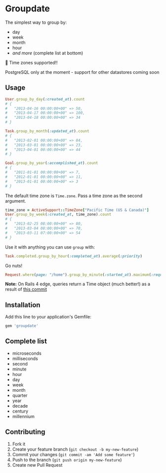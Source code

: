 # Groupdate

The simplest way to group by:

- day
- week
- month
- hour
- *and more* (complete list at bottom)

:tada: Time zones supported!!

PostgreSQL only at the moment - support for other datastores coming soon

## Usage

```ruby
User.group_by_day(:created_at).count
# {
#   "2013-04-16 00:00:00+00" => 50,
#   "2013-04-17 00:00:00+00" => 100,
#   "2013-04-18 00:00:00+00" => 34
# }

Task.group_by_month(:updated_at).count
# {
#   "2013-02-01 00:00:00+00" => 84,
#   "2013-03-01 00:00:00+00" => 23,
#   "2013-04-01 00:00:00+00" => 44
# }

Goal.group_by_year(:accomplished_at).count
# {
#   "2011-01-01 00:00:00+00" => 7,
#   "2012-01-01 00:00:00+00" => 11,
#   "2013-01-01 00:00:00+00" => 3
# }
```

The default time zone is `Time.zone`.  Pass a time zone as the second argument.

```ruby
time_zone = ActiveSupport::TimeZone["Pacific Time (US & Canada)"]
User.group_by_week(:created_at, time_zone).count
# {
#   "2013-02-25 08:00:00+00" => 80,
#   "2013-03-04 08:00:00+00" => 70,
#   "2013-03-11 07:00:00+00" => 54
# }
```

Use it with anything you can use `group` with:

```ruby
Task.completed.group_by_hour(:completed_at).average(:priority)
```

Go nuts!

```ruby
Request.where(page: "/home").group_by_minute(:started_at).maximum(:request_time)
```

**Note:** On Rails 4 edge, queries return a Time object (much better!) as a result of [this commit](https://github.com/rails/rails/commit/2cc09441c2de57b024b11ba666ba1e72c2b20cfe)

## Installation

Add this line to your application's Gemfile:

```ruby
gem 'groupdate'
```

## Complete list

- microseconds
- milliseconds
- second
- minute
- hour
- day
- week
- month
- quarter
- year
- decade
- century
- millennium

## Contributing

1. Fork it
2. Create your feature branch (`git checkout -b my-new-feature`)
3. Commit your changes (`git commit -am 'Add some feature'`)
4. Push to the branch (`git push origin my-new-feature`)
5. Create new Pull Request
